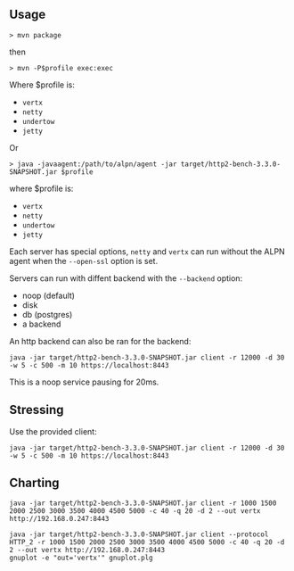 ## Usage

```
> mvn package
```

then

```
> mvn -P$profile exec:exec
```

Where $profile is:

- `vertx`
- `netty`
- `undertow`
- `jetty`

Or

```
> java -javaagent:/path/to/alpn/agent -jar target/http2-bench-3.3.0-SNAPSHOT.jar $profile
```

where $profile is:

- `vertx`
- `netty`
- `undertow`
- `jetty`

Each server has special options, `netty` and `vertx` can run without the ALPN agent when the `--open-ssl` option is set.

Servers can run with diffent backend with the `--backend` option:

- noop (default)
- disk
- db (postgres)
- a backend

An http backend can also be ran for the backend:

```
java -jar target/http2-bench-3.3.0-SNAPSHOT.jar client -r 12000 -d 30 -w 5 -c 500 -m 10 https://localhost:8443
```

This is a noop service pausing for 20ms.

## Stressing

Use the provided client:

```
java -jar target/http2-bench-3.3.0-SNAPSHOT.jar client -r 12000 -d 30 -w 5 -c 500 -m 10 https://localhost:8443
```

## Charting

```
java -jar target/http2-bench-3.3.0-SNAPSHOT.jar client -r 1000 1500 2000 2500 3000 3500 4000 4500 5000 -c 40 -q 20 -d 2 --out vertx http://192.168.0.247:8443
```

```
java -jar target/http2-bench-3.3.0-SNAPSHOT.jar client --protocol HTTP_2 -r 1000 1500 2000 2500 3000 3500 4000 4500 5000 -c 40 -q 20 -d 2 --out vertx http://192.168.0.247:8443
gnuplot -e "out='vertx'" gnuplot.plg
```
